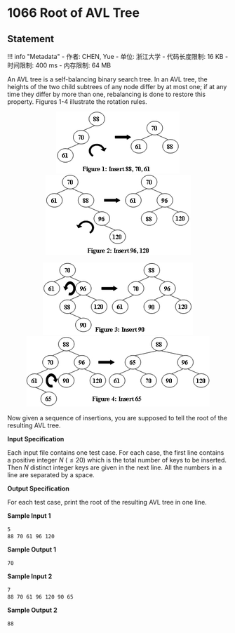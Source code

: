 
# 1066 Root of AVL Tree

## Statement

!!! info "Metadata"
    - 作者: CHEN, Yue
    - 单位: 浙江大学
    - 代码长度限制: 16 KB
    - 时间限制: 400 ms
    - 内存限制: 64 MB

An AVL tree is a self-balancing binary search tree.  In an AVL tree, the heights of the two child subtrees of any node differ by at most one; if at any time they differ by more than one, rebalancing is done to restore this property.  Figures 1-4 illustrate the rotation rules.

<center>

![F1.jpg](./statement-assets/8e3c8cca-d5ab-490b-be8b-c7101ffb94a4.jpg)
![F2.jpg](./statement-assets/bcdb39fb-08b6-41d8-8a3d-96708e4ad97c.jpg)


![](./statement-assets/33) 
![](./statement-assets/34)
</center>
Now given a sequence of insertions, you are supposed to tell the root of the resulting AVL tree.

**Input Specification**

Each input file contains one test case.  For each case, the first line contains a positive integer $N$ ($\le 20$) which is the total number of keys to be inserted.  Then $N$ distinct integer keys are given in the next line.  All the numbers in a line are separated by a space.

**Output Specification**

For each test case, print the root of the resulting AVL tree in one line.

**Sample Input 1**
```plaintext
5
88 70 61 96 120
```

**Sample Output 1**
```plaintext
70
```

**Sample Input 2**
```
7
88 70 61 96 120 90 65
```

**Sample Output 2**
```
88
```
